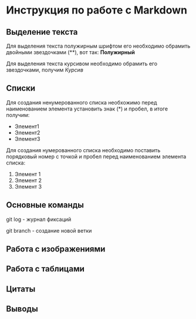 # Инструкция по работе с Markdown
## Выделение текста
Для выделения текста полужирным шрифтом его необходимо обрамить двойными звездочками (**), вот так: 
**Полужирный**

Для выделения текста курсивом необходимо обрамить его звездочками, получим *Курсив*
## Списки

Для создания ненумерованного списка необхожимо перед наименованием элемента установить знак (*) и пробел, в итоге получим:

* Элемент1
* Элемент2
* Элемент3

Для создания нумерованного списка необходимо поставить порядковый номер с точкой и пробел перед наименованием элемента списка:
1. Элемент 1
2. Элемент 2
3. Элемент 3

## Основные команды

git log - журнал фиксаций

git branch - создание новой ветки

## Работа с изображениями
## Работа с таблицами
## Цитаты
## Выводы